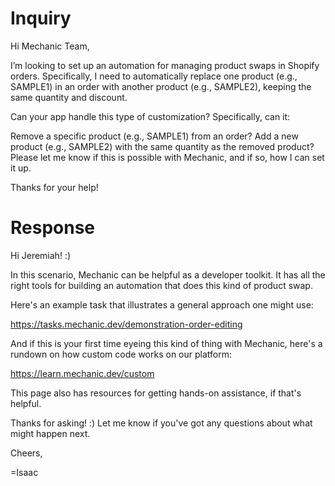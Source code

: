 # Inquiry

Hi Mechanic Team,

I’m looking to set up an automation for managing product swaps in Shopify orders. Specifically, I need to automatically replace one product (e.g., SAMPLE1) in an order with another product (e.g., SAMPLE2), keeping the same quantity and discount.

Can your app handle this type of customization? Specifically, can it:

Remove a specific product (e.g., SAMPLE1) from an order?
Add a new product (e.g., SAMPLE2) with the same quantity as the removed product?
Please let me know if this is possible with Mechanic, and if so, how I can set it up.

Thanks for your help!

# Response

Hi Jeremiah! :)

In this scenario, Mechanic can be helpful as a developer toolkit. It has all the right tools for building an automation that does this kind of product swap.

Here's an example task that illustrates a general approach one might use:

https://tasks.mechanic.dev/demonstration-order-editing

And if this is your first time eyeing this kind of thing with Mechanic, here's a rundown on how custom code works on our platform:

https://learn.mechanic.dev/custom

This page also has resources for getting hands-on assistance, if that's helpful.

Thanks for asking! :) Let me know if you've got any questions about what might happen next.

Cheers,

=Isaac

